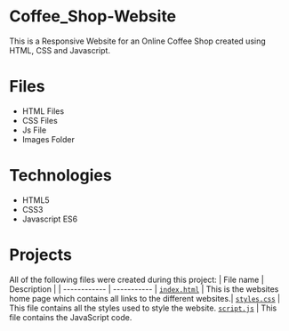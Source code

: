 # Coffee_Shop-Website
This is a Responsive Website for an Online Coffee Shop created using HTML, CSS and Javascript.

# Files
* HTML Files
* CSS Files
* Js File
* Images Folder


# Technologies
* HTML5
* CSS3
* Javascript ES6


# Projects
All of the following files were created during this project:
| File name | Description |
| ------------ | ----------- |
[`index.html`](https://github.com/Rubie-Eurickah/Coffee_Shop-Website/blob/master/index.html) | This is the websites home page which contains all links to the different websites.|
[`styles.css`](https://github.com/Rubie-Eurickah/Coffee_Shop-Website/blob/master/styles.css) | This file contains all the styles used to style the website.
[`script.js`](https://github.com/Rubie-Eurickah/Coffee_Shop-Website/blob/master/script.js) | This file contains the JavaScript code.


